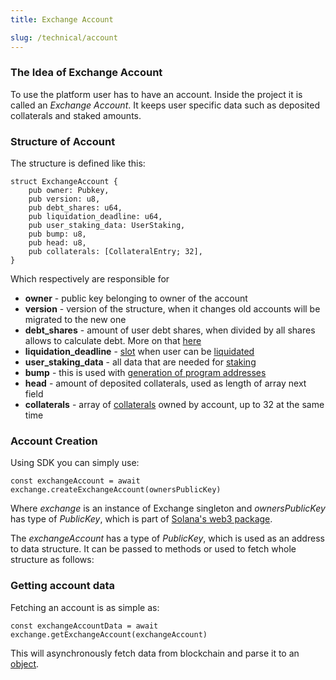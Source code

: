 ```yaml
---
title: Exchange Account 

slug: /technical/account
---
```


### The Idea of Exchange Account
To use the platform user has to have an account. Inside the project it is called an _Exchange Account_.
It keeps user specific data such as deposited collaterals and staked amounts.


### Structure of Account

The structure is defined like this:

    struct ExchangeAccount {
        pub owner: Pubkey,
        pub version: u8,
        pub debt_shares: u64,
        pub liquidation_deadline: u64,
        pub user_staking_data: UserStaking,
        pub bump: u8,
        pub head: u8,
        pub collaterals: [CollateralEntry; 32],
    }

Which respectively are responsible for
* **owner** - public key belonging to owner of the account
* **version** - version of the structure, when it changes old accounts will be migrated to the new one
* **debt_shares** - amount of user debt shares, when divided by all shares allows to calculate debt. More on that [here](/docs/technical/minting#debt)
* **liquidation_deadline** - [slot](https://docs.solana.com/terminology#slot) when user can be [liquidated](/docs/technical/liquidation)
* **user_staking_data** - all data that are needed for [staking](/docs/technical/staking)
* **bump** - this is used with 
[generation of program addresses](https://docs.solana.com/developing/programming-model/calling-between-programs#hash-based-generated-program-addresses)
* **head** - amount of deposited collaterals, used as length of array next field
* **collaterals** - array of [collaterals](/docs/technical/collaterals) owned by account, up to 32 at the same time

### Account Creation
Using SDK you can simply use: 
     
    const exchangeAccount = await exchange.createExchangeAccount(ownersPublicKey)

Where _exchange_ is an instance of Exchange singleton and _ownersPublicKey_ has type of _PublicKey_, which is part of [Solana's web3 package](https://solana-labs.github.io/solana-web3.js/).


The _exchangeAccount_ has a type of _PublicKey_, which is used as an address to data structure.
It can be passed to methods or used to fetch whole structure as follows: 

### Getting account data

Fetching an account is as simple as:

    const exchangeAccountData = await exchange.getExchangeAccount(exchangeAccount)

This will asynchronously fetch data from blockchain and parse it to an 
[object](https://github.com/Synthetify/synthetify-protocol/blob/ef5e4a65e3009e8a957d3382fc67d3b721115af8/sdk/src/exchange.ts#L1187-L1195).